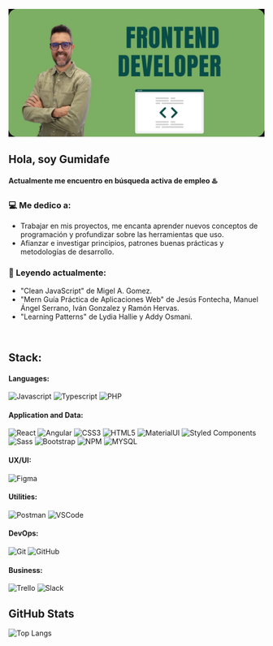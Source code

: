 [![Gumidev.com](profile.jpg)](https://gumidev.com)

## Hola, soy Gumidafe
#### Actualmente me encuentro en **búsqueda activa** de empleo ♨️

### :computer: Me dedico a:

- Trabajar en mis proyectos, me encanta aprender nuevos conceptos de programación y profundizar sobre las herramientas que uso.
- Afianzar e investigar principios, patrones buenas prácticas y metodologías de desarrollo.

### 📖 Leyendo actualmente: 
- "Clean JavaScript" de Migel A. Gomez.
- "Mern Guía Práctica de Aplicaciones Web" de Jesús Fontecha, Manuel Ángel Serrano, Iván Gonzalez y Ramón Hervas.
- "Learning Patterns" de Lydia Hallie y Addy Osmani.

<br>

## Stack:

#### Languages:

![Javascript](https://img.shields.io/badge/JavaScript-F7DF1E?style=flat-the-badge&logo=javascript&logoColor=black)
![Typescript](https://img.shields.io/badge/TypeScript-007ACC?style=flat-the-badge&logo=typescript&logoColor=white)
![PHP](https://img.shields.io/badge/PHP-777BB4?style=flat-the-badge&logo=php&logoColor=white)


#### Application and Data:

![React](https://img.shields.io/badge/React-20232A?style=flat-the-badge&logo=react&logoColor=61DAFB)
![Angular](https://img.shields.io/badge/Angular-DD0031?style=flat-the-badge&logo=angular&logoColor=white)
![CSS3](https://img.shields.io/badge/CSS3-1572B6?style=flat-the-badge&logo=css3&logoColor=white)
![HTML5](https://img.shields.io/badge/HTML5-E34F26?style=flat-the-badge&logo=html5&logoColor=white)
![MaterialUI](https://img.shields.io/badge/Material--UI-0081CB?style=flat-the-badge&logo=material-ui&logoColor=white)
![Styled Components](https://img.shields.io/badge/-Styled%20Components-DB7093?style=flat&logo=styled-components&logoColor=white)
![Sass](https://img.shields.io/badge/-Sass-CC6699?style=flat&logo=sass&logoColor=white)
![Bootstrap](https://img.shields.io/badge/-Bootstrap-563D7C?style=flat&logo=bootstrap&logoColor=white)
![NPM](https://img.shields.io/badge/-NPM-CB3837?style=flat&logo=npm&logoColor=white)
![MYSQL](https://img.shields.io/badge/MySQL-00000F?style=flat-the-badge&logo=mysql&logoColor=white)

#### UX/UI:

![Figma](https://img.shields.io/badge/-Figma-F24E1E?style=flat&logo=figma&logoColor=white)


#### Utilities:

![Postman](https://img.shields.io/badge/-Postman-FF6C37?style=flat&logo=postman&logoColor=white)
![VSCode](https://img.shields.io/badge/-VSCode-007ACC?style=flat&logo=visual-studio-code&logoColor=white)


#### DevOps:

![Git](https://img.shields.io/badge/-Git-F05032?style=flat&logo=git&logoColor=white)
![GitHub](https://img.shields.io/badge/-Github-181717?style=flat&logo=github&logoColor=white)

#### Business:

![Trello](https://img.shields.io/badge/-Trello-0079BF?style=flat&logo=trello&logoColor=white)
![Slack](https://img.shields.io/badge/-Slack-4A154B?style=flat&logo=slack&logoColor=white)

## GitHub Stats
![Top Langs](https://github-readme-stats.vercel.app/api/top-langs/?username=devGumidafe&theme=great-gatsby&layout=compact)
